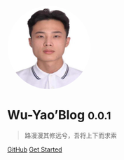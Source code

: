 <img style="width: 190px;height: 190px;border-radius: 50%;" src="./images/avatar.png" alt="头像">

# Wu-Yao’Blog <small>0.0.1</small>

> 路漫漫其修远兮，吾将上下而求索

[GitHub](https://github.com/Wu-Yao/blog)
[Get Started](#REAMDE)
